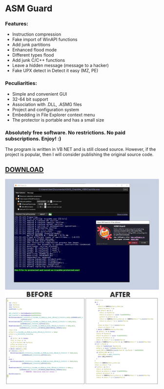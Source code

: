# ASM Guard

### Features:
 * Instruction compression
 * Fake import of WinAPI functions
 * Add junk partitions
 * Enhanced flood mode
 * Different types flood
 * Add junk C/C++ functions
 * Leave a hidden message (message to a hacker)
 * Fake UPX detect in Detect it easy (MZ, PE)

### Peculiarities:
 * Simple and convenient GUI
 * 32-64 bit support
 * Association with .DLL, .ASMG files
 * Project and configuration system
 * Embedding in File Explorer context menu
 * The protector is portable and has a small size

 ### Absolutely free software. No restrictions. No paid subscriptions. Enjoy! :)
The program is written in VB NET and is still closed source. However, if the project is popular, then I will consider publishing the original source code.

## [DOWNLOAD](https://github.com/DosX-dev/ASM-Guard/releases/tag/Latest)

![](https://raw.githubusercontent.com/DosX-dev/ASM-Guard/main/new1.jpg)
![](https://raw.githubusercontent.com/DosX-dev/ASM-Guard/main/dem.jpg)

